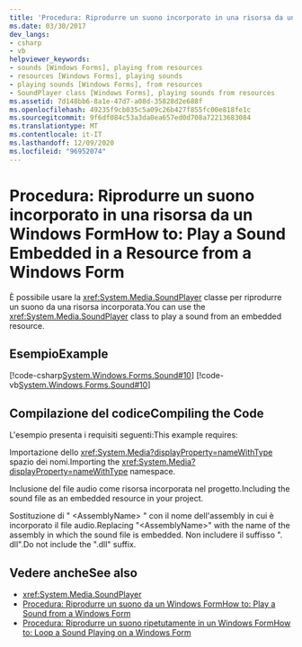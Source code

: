 ```yaml
---
title: 'Procedura: Riprodurre un suono incorporato in una risorsa da un Windows Form'
ms.date: 03/30/2017
dev_langs:
- csharp
- vb
helpviewer_keywords:
- sounds [Windows Forms], playing from resources
- resources [Windows Forms], playing sounds
- playing sounds [Windows Forms], from resources
- SoundPlayer class [Windows Forms], playing sounds from resources
ms.assetid: 7d148bb6-8a1e-47d7-a08d-35828d2e688f
ms.openlocfilehash: 49235f9cb035c5a09c26b427f855fc00e818fe1c
ms.sourcegitcommit: 9f6df084c53a3da0ea657ed0d708a72213683084
ms.translationtype: MT
ms.contentlocale: it-IT
ms.lasthandoff: 12/09/2020
ms.locfileid: "96952074"
---
```

# <a name="how-to-play-a-sound-embedded-in-a-resource-from-a-windows-form"></a><span data-ttu-id="5d2d7-102">Procedura: Riprodurre un suono incorporato in una risorsa da un Windows Form</span><span class="sxs-lookup"><span data-stu-id="5d2d7-102">How to: Play a Sound Embedded in a Resource from a Windows Form</span></span>
<span data-ttu-id="5d2d7-103">È possibile usare la <xref:System.Media.SoundPlayer> classe per riprodurre un suono da una risorsa incorporata.</span><span class="sxs-lookup"><span data-stu-id="5d2d7-103">You can use the <xref:System.Media.SoundPlayer> class to play a sound from an embedded resource.</span></span>  
  
## <a name="example"></a><span data-ttu-id="5d2d7-104">Esempio</span><span class="sxs-lookup"><span data-stu-id="5d2d7-104">Example</span></span>  
 [!code-csharp[System.Windows.Forms.Sound#10](~/samples/snippets/csharp/VS_Snippets_Winforms/System.Windows.Forms.Sound/CS/soundtestform.cs#10)]
 [!code-vb[System.Windows.Forms.Sound#10](~/samples/snippets/visualbasic/VS_Snippets_Winforms/System.Windows.Forms.Sound/VB/soundtestform.vb#10)]  
  
## <a name="compiling-the-code"></a><span data-ttu-id="5d2d7-105">Compilazione del codice</span><span class="sxs-lookup"><span data-stu-id="5d2d7-105">Compiling the Code</span></span>  
 <span data-ttu-id="5d2d7-106">L'esempio presenta i requisiti seguenti:</span><span class="sxs-lookup"><span data-stu-id="5d2d7-106">This example requires:</span></span>  
  
 <span data-ttu-id="5d2d7-107">Importazione dello <xref:System.Media?displayProperty=nameWithType> spazio dei nomi.</span><span class="sxs-lookup"><span data-stu-id="5d2d7-107">Importing the <xref:System.Media?displayProperty=nameWithType> namespace.</span></span>  
  
 <span data-ttu-id="5d2d7-108">Inclusione del file audio come risorsa incorporata nel progetto.</span><span class="sxs-lookup"><span data-stu-id="5d2d7-108">Including the sound file as an embedded resource in your project.</span></span>  
  
 <span data-ttu-id="5d2d7-109">Sostituzione di " \<AssemblyName> " con il nome dell'assembly in cui è incorporato il file audio.</span><span class="sxs-lookup"><span data-stu-id="5d2d7-109">Replacing "\<AssemblyName>" with the name of the assembly in which the sound file is embedded.</span></span> <span data-ttu-id="5d2d7-110">Non includere il suffisso ". dll".</span><span class="sxs-lookup"><span data-stu-id="5d2d7-110">Do not include the ".dll" suffix.</span></span>  
  
## <a name="see-also"></a><span data-ttu-id="5d2d7-111">Vedere anche</span><span class="sxs-lookup"><span data-stu-id="5d2d7-111">See also</span></span>

- <xref:System.Media.SoundPlayer>
- [<span data-ttu-id="5d2d7-112">Procedura: Riprodurre un suono da un Windows Form</span><span class="sxs-lookup"><span data-stu-id="5d2d7-112">How to: Play a Sound from a Windows Form</span></span>](how-to-play-a-sound-from-a-windows-form.md)
- [<span data-ttu-id="5d2d7-113">Procedura: Riprodurre un suono ripetutamente in un Windows Form</span><span class="sxs-lookup"><span data-stu-id="5d2d7-113">How to: Loop a Sound Playing on a Windows Form</span></span>](how-to-loop-a-sound-playing-on-a-windows-form.md)
